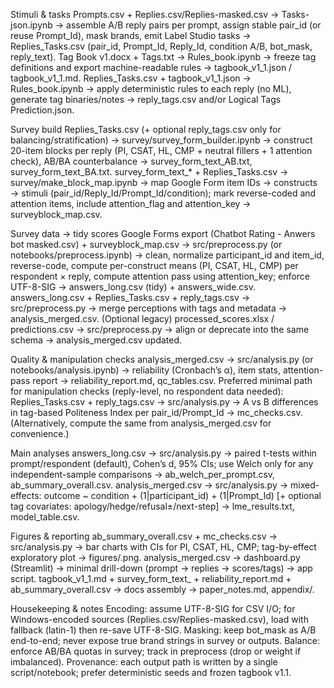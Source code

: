 Stimuli & tasks
Prompts.csv + Replies.csv/Replies-masked.csv → Tasks-json.ipynb → assemble A/B reply pairs per prompt, assign stable pair_id (or reuse Prompt_Id), mask brands, emit Label Studio tasks → Replies_Tasks.csv (pair_id, Prompt_Id, Reply_Id, condition A/B, bot_mask, reply_text).
Tag Book v1.docx + Tags.txt → Rules_book.ipynb → freeze tag definitions and export machine-readable rules → tagbook_v1_1.json / tagbook_v1_1.md.
Replies_Tasks.csv + tagbook_v1_1.json → Rules_book.ipynb → apply deterministic rules to each reply (no ML), generate tag binaries/notes → reply_tags.csv and/or Logical Tags Prediction.json.

Survey build
Replies_Tasks.csv (+ optional reply_tags.csv only for balancing/stratification) → survey/survey_form_builder.ipynb → construct 20-item blocks per reply (PI, CSAT, HL, CMP + neutral fillers + 1 attention check), AB/BA counterbalance → survey_form_text_AB.txt, survey_form_text_BA.txt.
survey_form_text_* + Replies_Tasks.csv → survey/make_block_map.ipynb → map Google Form item IDs → constructs → stimuli (pair_id/Reply_Id/Prompt_Id/condition); mark reverse-coded and attention items, include attention_flag and attention_key → surveyblock_map.csv.

Survey data → tidy scores
Google Forms export (Chatbot Rating - Anwers bot masked.csv) + surveyblock_map.csv → src/preprocess.py (or notebooks/preprocess.ipynb) → clean, normalize participant_id and item_id, reverse-code, compute per-construct means (PI, CSAT, HL, CMP) per respondent × reply, compute attention pass using attention_key; enforce UTF-8-SIG → answers_long.csv (tidy) + answers_wide.csv.
answers_long.csv + Replies_Tasks.csv + reply_tags.csv → src/preprocess.py → merge perceptions with tags and metadata → analysis_merged.csv.
(Optional legacy) processed_scores.xlsx / predictions.csv → src/preprocess.py → align or deprecate into the same schema → analysis_merged.csv updated.

Quality & manipulation checks
analysis_merged.csv → src/analysis.py (or notebooks/analysis.ipynb) → reliability (Cronbach’s α), item stats, attention-pass report → reliability_report.md, qc_tables.csv.
Preferred minimal path for manipulation checks (reply-level, no respondent data needed): Replies_Tasks.csv + reply_tags.csv → src/analysis.py → A vs B differences in tag-based Politeness Index per pair_id/Prompt_Id → mc_checks.csv.
(Alternatively, compute the same from analysis_merged.csv for convenience.)

Main analyses
answers_long.csv → src/analysis.py → paired t-tests within prompt/respondent (default), Cohen’s d, 95% CIs; use Welch only for any independent-sample comparisons → ab_welch_per_prompt.csv, ab_summary_overall.csv.
analysis_merged.csv → src/analysis.py → mixed-effects: outcome ~ condition + (1|participant_id) + (1|Prompt_Id) [+ optional tag covariates: apology/hedge/refusal±/next-step] → lme_results.txt, model_table.csv.

Figures & reporting
ab_summary_overall.csv + mc_checks.csv → src/analysis.py → bar charts with CIs for PI, CSAT, HL, CMP; tag-by-effect exploratory plot → figures/.png.
analysis_merged.csv → dashboard.py (Streamlit) → minimal drill-down (prompt → replies → scores/tags) → app script.
tagbook_v1_1.md + survey_form_text_ + reliability_report.md + ab_summary_overall.csv → docs assembly → paper_notes.md, appendix/.

Housekeeping & notes
Encoding: assume UTF-8-SIG for CSV I/O; for Windows-encoded sources (Replies.csv/Replies-masked.csv), load with fallback (latin-1) then re-save UTF-8-SIG.
Masking: keep bot_mask as A/B end-to-end; never expose true brand strings in survey or outputs.
Balance: enforce AB/BA quotas in survey; track in preprocess (drop or weight if imbalanced).
Provenance: each output path is written by a single script/notebook; prefer deterministic seeds and frozen tagbook v1.1.